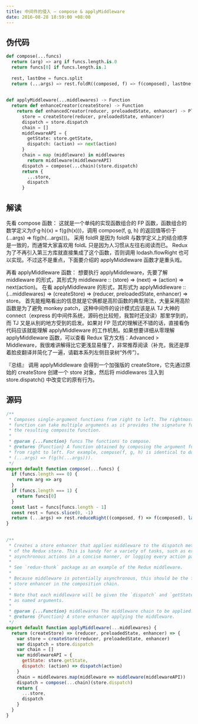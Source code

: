 ```yaml
---
title: 中间件的侵入 — compose & applyMiddleware
date: 2016-08-28 18:59:00 +08:00
---
```


## 伪代码

```python
def compose(...funcs)
  return (arg) => arg if funcs.length.is.0
  return funcs[0] if funcs.length.is.1
 
  rest, lastOne = funcs.split
  return (...args) => rest.foldR((composed, f) => f(composed), lastOne(...args))
 
 
def applyMiddleware(...middlewares) -> Function
  return def enhanceCreator(createStore) -> Function
    return def enhancedCreator(reducer, preloadedState, enhancer) -> PlainObject
      store = createStore(reducer, preloadedState, enhancer)
      dispatch = store.dispatch
      chain = []
      middlewareAPI = {
        getState: store.getState,
        dispatch: (action) => next(action)
      }
      chain = map (middleware) in middlewares
        return middleware(middlewareAPI)
      dispatch = compose(...chain)(store.dispatch)
      return {
        ...store,
        dispatch
      }
```

## 解读

先看 compose 函数：
这就是一个单纯的实现函数组合的 FP 函数，函数组合的数学定义为(f·g·h)(x) = f(g(h(x)))，调用 compose(f, g, h) 的返回值等价于 (...args) => f(g(h(...args)))。
采用 foldR 是因为 foldR 与数学定义上的结合顺序是一致的，而通常大家喜欢用 foldL 只是因为人习惯从左往右阅读而已。
Redux 为了不再引入第三方库就直接集成了这个函数，否则调用 lodash.flowRight 也可以实现。不过这不是重点，下面要介绍的 applyMiddleware 函数才是重头戏。
 
再看 applyMiddleware 函数：
想要执行 applyMiddleware，先要了解 middleware 的形式，其形式为 middleware :: (store) => (next) => (action) => next(action)。
在看 applyMiddleware 的形式，其形式为 applyMiddleware :: (...middlewares) => (createStore) => (reducer, preloadedState, enhancer) => store。
首先能粗略看出的信息就是它俩都是高阶函数的典型用法，大量采用高阶函数是为了避免 monkey patch，这种中间件的设计模式应该是从 TJ 大神的 connect（express 的中间件系统，源码也比较短，我暂时还没读）那里学到的，而 TJ 又是从别的地方受到的启发。如果对 FP 范式的理解还不错的话，直接看伪代码应该就能理解 applyMiddleware 的工作机制。如果想要详细从零理解 applyMiddleware 函数，可以查看 Redux 官方文档：Advanced > Middleware，我很难讲解得比它更浅显易懂了，非常推荐阅读（补充，我还是厚着脸皮翻译并简化了一遍，请戳本系列左侧目录树“外传”）。
 
『总结』
调用 applyMiddleware 会得到一个加强版的 createStore，它先通过原始的 createStore 创建一个 store 对象，然后将 middlewares 注入到 store.dispatch() 中改变它的原有行为。

## 源码

```js
/**
 * Composes single-argument functions from right to left. The rightmost
 * function can take multiple arguments as it provides the signature for
 * the resulting composite function.
 *
 * @param {...Function} funcs The functions to compose.
 * @returns {Function} A function obtained by composing the argument functions
 * from right to left. For example, compose(f, g, h) is identical to doing
 * (...args) => f(g(h(...args))).
 */
export default function compose(...funcs) {
  if (funcs.length === 0) {
    return arg => arg
  }
  if (funcs.length === 1) {
    return funcs[0]
  }
  const last = funcs[funcs.length - 1]
  const rest = funcs.slice(0, -1)
  return (...args) => rest.reduceRight((composed, f) => f(composed), last(...args))
}
 
 
/**
 * Creates a store enhancer that applies middleware to the dispatch method
 * of the Redux store. This is handy for a variety of tasks, such as expressing
 * asynchronous actions in a concise manner, or logging every action payload.
 *
 * See `redux-thunk` package as an example of the Redux middleware.
 *
 * Because middleware is potentially asynchronous, this should be the first
 * store enhancer in the composition chain.
 *
 * Note that each middleware will be given the `dispatch` and `getState` functions
 * as named arguments.
 *
 * @param {...Function} middlewares The middleware chain to be applied.
 * @returns {Function} A store enhancer applying the middleware.
 */
export default function applyMiddleware(...middlewares) {
  return (createStore) => (reducer, preloadedState, enhancer) => {
    var store = createStore(reducer, preloadedState, enhancer)
    var dispatch = store.dispatch
    var chain = []
    var middlewareAPI = {
      getState: store.getState,
      dispatch: (action) => dispatch(action)
    }
    chain = middlewares.map(middleware => middleware(middlewareAPI))
    dispatch = compose(...chain)(store.dispatch)
    return {
      ...store,
      dispatch
    }
  }
}
```